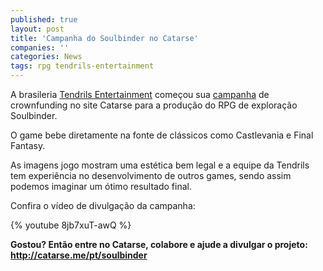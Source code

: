 ```yaml
---
published: true
layout: post
title: 'Campanha do Soulbinder no Catarse'
companies: ''
categories: News
tags: rpg tendrils-entertainment
---
```

 
A brasileria <a href="http://www.tendrils.com.br/">Tendrils Entertainment</a>
 começou sua <a href="http://catarse.me/pt/soulbinder" target="_blank">campanha</a>
 de crownfunding no site Catarse para a produção do RPG de exploração Soulbinder.
 
O game bebe diretamente na fonte de clássicos como Castlevania e Final Fantasy.
 

 
As imagens jogo mostram uma estética bem legal e a equipe da Tendrils tem experiência no desenvolvimento de outros games, sendo assim podemos imaginar um ótimo resultado final.
 
Confira o vídeo de divulgação da campanha:


{% youtube 8jb7xuT-awQ %}

<strong>Gostou? Então entre no Catarse, colabore e ajude a divulgar o projeto: <a href="http://catarse.me/pt/soulbinder">http://catarse.me/pt/soulbinder</a>
</strong>
